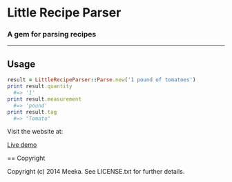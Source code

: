 # Little Recipe Parser

### A gem for parsing recipes

--------

## Usage

```ruby
result = LittleRecipeParser::Parse.new('1 pound of tomatoes')
print result.quantity
  #=> '1'
print result.measurement
  #=> 'pound'
print result.tag
  #=> "Tomato"
```

Visit the website at: 

[Live demo](http://littleparser.herokuapp.com/)


== Copyright

Copyright (c) 2014 Meeka. See LICENSE.txt for
further details.

